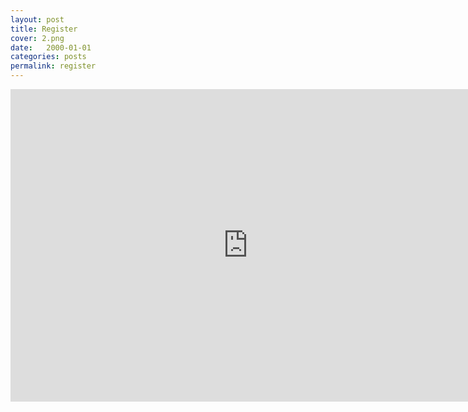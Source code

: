 ```yaml
---
layout: post
title: Register
cover: 2.png
date:   2000-01-01
categories: posts
permalink: register
---
```


<iframe src="https://docs.google.com/forms/d/1a2xTjd7J6vOx1CNgXujP1p7-pQZej0P3iAC8mkdo4eY/viewform?embedded=true" width="760" height="500" frameborder="0" marginheight="0" marginwidth="0">Loading...</iframe>

